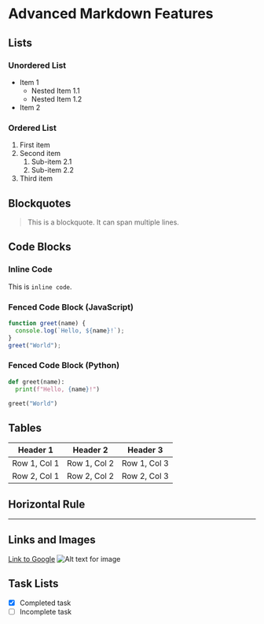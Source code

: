 # Advanced Markdown Features

## Lists

### Unordered List

- Item 1
  - Nested Item 1.1
  - Nested Item 1.2
- Item 2

### Ordered List

1. First item
2. Second item
   1. Sub-item 2.1
   2. Sub-item 2.2
3. Third item

## Blockquotes

> This is a blockquote.
> It can span multiple lines.

## Code Blocks

### Inline Code

This is `inline code`.

### Fenced Code Block (JavaScript)

```javascript
function greet(name) {
  console.log(`Hello, ${name}!`);
}
greet("World");
```

### Fenced Code Block (Python)

```python
def greet(name):
  print(f"Hello, {name}!")

greet("World")
```

## Tables

| Header 1     | Header 2     | Header 3     |
| ------------ | ------------ | ------------ |
| Row 1, Col 1 | Row 1, Col 2 | Row 1, Col 3 |
| Row 2, Col 1 | Row 2, Col 2 | Row 2, Col 3 |

## Horizontal Rule

---

## Links and Images

[Link to Google](https://www.google.com)
![Alt text for image](https://via.placeholder.com/150)

## Task Lists

- [x] Completed task
- [ ] Incomplete task
